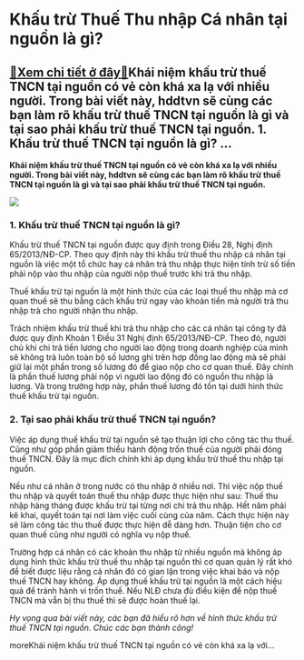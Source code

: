 Khấu trừ Thuế Thu nhập Cá nhân tại nguồn là gì?
===============================================

[:gift:Xem chi tiết ở đây:gift:](https://hddtvn.com/khau-tru-thue-thu-nhap-ca-nhan-tai-nguon-la-gi/)Khái niệm khấu trừ thuế TNCN tại nguồn có vẻ còn khá xa lạ với nhiều người. Trong bài viết này, hddtvn sẽ cùng các bạn làm rõ khấu trừ thuế TNCN tại nguồn là gì và tại sao phải khấu trừ thuế TNCN tại nguồn. 1. Khấu trừ thuế TNCN tại nguồn là gì? …
-------------------------------------------------------------------------------------------------------------------------------------------------------------------------------------------------------------------------------------------------------

**Khái niệm khấu trừ thuế TNCN tại nguồn có vẻ còn khá xa lạ với nhiều người. Trong bài viết này, hddtvn sẽ cùng các bạn làm rõ khấu trừ thuế TNCN tại nguồn là gì và tại sao phải khấu trừ thuế TNCN tại nguồn.**


![](https://hddtvn.com/wp-content/uploads/2021/01/lboQHrb.jpg)


### 1. Khấu trừ thuế TNCN tại nguồn là gì?


Khấu trừ thuế TNCN tại nguồn được quy định trong Điều 28, Nghị định 65/2013/NĐ-CP. Theo quy định này thì khấu trừ thuế thu nhập cá nhân tại nguồn là việc một tổ chức hay cá nhân trả thu nhập thực hiện tính trừ số tiền phải nộp vào thu nhập của người nộp thuế trước khi trả thu nhập.


Thuế khấu trừ tại nguồn là một hình thức của các loại thuế thu nhập mà cơ quan thuế sẽ thu bằng cách khấu trừ ngay vào khoản tiền mà người trả thu nhập trả cho người nhận thu nhập.


Trách nhiệm khấu trừ thuế khi trả thu nhập cho các cá nhân tại công ty đã được quy định Khoản 1 Điều 31 Nghị định 65/2013/NĐ-CP. Theo đó, người chủ khi chi trả tiền lương cho người lao động trong doanh nghiệp của mình sẽ không trả luôn toàn bộ số lương ghi trên hợp đồng lao động mà sẽ phải giữ lại một phần trong số lương đó để giao nộp cho cơ quan thuế. Đây chính là phần thuế lương phải nộp vì người lao động đó có nguồn thu nhập là lương. Và trong trường hợp này, phần thuế lương đó tồn tại dưới hình thức thuế khấu trừ tại nguồn.


### 2. Tại sao phải khấu trừ thuế TNCN tại nguồn?


Việc áp dụng thuế khấu trừ tại nguồn sẽ tạo thuận lợi cho công tác thu thuế. Cũng như góp phần giảm thiểu hành động trốn thuế của người phải đóng thuế TNCN. Đây là mục đích chính khi áp dụng khấu trừ thuế thu nhập tại nguồn.


Nếu như cá nhân ở trong nước có thu nhập ở nhiều nơi. Thì việc nộp thuế thu nhập và quyết toán thuế thu nhập được thực hiện như sau: Thuế thu nhập hàng tháng được khấu trừ tại từng nơi chi trả thu nhập. Hết năm phải kê khai, quyết toán tại nơi làm việc cuối cùng của năm. Cách thực hiện này sẽ làm công tác thu thuế được thực hiện dễ dàng hơn. Thuận tiện cho cơ quan thuế cũng như người có nghĩa vụ nộp thuế.


Trường hợp cá nhân có các khoản thu nhập từ nhiều nguồn mà không áp dụng hình thức khấu trừ thuế thu nhập tại nguồn thì cơ quan quản lý rất khó để biết được liệu rằng cá nhân đó có gian lận trong việc khai báo và nộp thuế TNCN hay không. Áp dụng thuế khấu trừ tại nguồn là một cách hiệu quả để tránh hành vi trốn thuế. Nếu NLĐ chưa đủ điều kiện để nộp thuế TNCN mà vẫn bị thu thuế thì sẽ được hoàn thuế lại.


*Hy vọng qua bài viết này, các bạn đã hiểu rõ hơn về hình thức khấu trừ thuế TNCN tại nguồn. Chúc các bạn thành công!*


moreKhái niệm khấu trừ thuế TNCN tại nguồn có vẻ còn khá xa lạ với…

